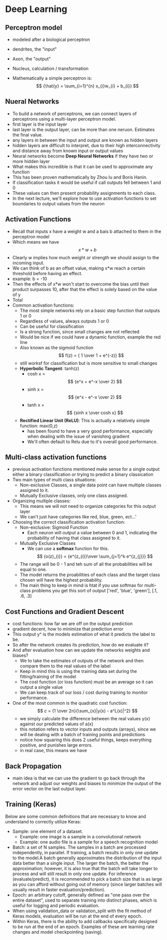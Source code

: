# Deep Learning

## Perceptron model

- modeled after a biological perceptron 
- dendrites, the "input" 
- Axon, the "output"
- Nucleus, calculation / transformation

- Mathematically a simple perceptron is:
$$ {\hat{y} = \sum_{i=1}^{n} x_{i}w_{i} + b_{i}} $$


## Nueral Networks
- To build a network of perceptrons, we can connect layers of perceptrons using a multi-layer perceptron model.
- first layer is the input layer
- last layer is the output layer, can be more than one neruon. Estimates the final value.
- any layers in between the input and output are known as hidden layers
- hidden layers are difficult to interpret, due to their high interconnectivity and distance away from known input or output values
- Neural networks become **Deep Neural Networks** if they have two or more hidden layer
- What makes this incredible is that it can be used to approximate any function
- This has been proven mathematically by Zhou lu and Boris Hanin.
- If classification tasks it would be useful if call outputs fell between 1 and 0
- These values can then present probability assignments to each class.
- In the next lecture, we'll explore how to use activation functions to set boundaries to output values from the neuron 

## Activation Functions
- Recall that inputs x have a weight w and a bais b attached to them in the perceptron model
- Which means we have $$ x*w + b $$
- Clearly w implies how much weight or strength we should assign to the incoming input. 
- We can think of b as an offset value, making x*w reach a certain threshold before having an effect. 
- example: b = -10
- Then the effects of x*w won't start to overcome the bias until their product surpasses 10, after that the effect is solely based on the value of y
- Total 
- Common activation functions:
    - The most simple networks rely on a basic step function that outputs 1 or 0
    - Regardless of values, always outputs 1 or 0
    - Can be useful for classification
    - Is a strong function, since small changes are not reflected
    - Would be nice if we could have a dynamic function, example the red line
    - Also known as the sigmoid function
    $$ f(z) = { 1 \over 1 + e^(-z)} $$
    - still worksf for classification but is more sensitive to small changes 
    - **Hyperbolic Tangent**: tanh(z)
        - cosh x = $$ {e^x + e^-x \over 2} $$
        - sinh x = $$ {e^x - e^-x \over 2} $$
        - tanh x = $$ {sinh x \over cosh x} $$
    - **Rectified Linear Unit (ReLU)**: This is actually a relatively simple function: max(0,z)
        - has been found to have a very good performance, especially when dealing with the issue of vanishing gradient
        - We'll often default to Relu due to it's overall good performance.

## Multi-class activation functions
- previous activation functions mentioned make sense for a single output either a binary classification or trying to predict a binary classication
- Two main types of multi class situations:
    - Non-exclusive Classes, a single data point can have multiple classes assigned to it. 
    - Mutually Exclusive classes, only one class assigned.
- Organizing multiple classes:
    - This means we will not need to organize categories for this output layer
    - We can't just have categories like red, blue, green, ect...'
- Choosing the correct classification activation function:
    - Non-exclusive: Sigmoid Function
        - Each neuron will output a value between 0 and 1, indicating the probability of having that class assigned to it. 
    - Mutually Exclusive Classes
        - We can use a **softmax** function for this.
    $$ {o(z)_{i}} = {e^{z_{i}}\over \sum_{j=1}^k e^{z_{j}}} $$
    - The range will be 0 - 1 and teh sum of all the probabilities will be equal to one.
    - The model returns the proabilities of each class and the target class chosen will have the highest probability. 
    - The main thing to keep in mind is htat if you use softmax for multi-class problems you get this sort of output ['red', 'blue', 'green'], [.1, .6, .3]

## Cost Functions and Gradient Descent 
- cost functions: how far we are off on the output prediction
- gradient decent, how to minimize that prediction error
- This output y^ is the models estimation of what it predicts the label to be.
- So after the network creates its prediction, how do we evaluate it?
- And after evaluation how can we update the networks weights and biases?
    - We to take the estimates of outputs of the network and then compare them to the real values of the label
    - Keep in mind this is using the training data set during the fitting/training of the model 
    - The cost function (or loss function) must be an average so it can output a single value
    - We can keep track of our loss / cost during training to monitor performance.
- One of the most common is the quadratic cost function:
    $$ c = {1 \over 2n}{\sum_{x}|y(x) - a^L(x)|^2} $$
    - we simply calculate the difference between the real values y(x) against our predicted values of a(x)
    - this notation refers to vector inputs and outputs (arrays), since we will be dealing with a batch of training points and predictions
    - notice how squaring this does 2 useful things, keeps everything positive, and punishes large errors.
    - in real case, this means we have 


## Back Propagation
- main idea is that we can use the gradient to go back through the network and adjust our weights and biases to minimize the output of the error vector on the last output layer. 

## Training (Keras)

Below are some common definitions that are necessary to know and understand to correctly utilize Keras:

* Sample: one element of a dataset.
    * Example: one image is a sample in a convolutional network
    * Example: one audio file is a sample for a speech recognition model
* Batch: a set of N samples. The samples in a batch are processed independently, in parallel. If training, a batch results in only one update to the model.A batch generally approximates the distribution of the input data better than a single input. The larger the batch, the better the approximation; however, it is also true that the batch will take longer to process and will still result in only one update. For inference (evaluate/predict), it is recommended to pick a batch size that is as large as you can afford without going out of memory (since larger batches will usually result in faster evaluation/prediction).
* Epoch: an arbitrary cutoff, generally defined as "one pass over the entire dataset", used to separate training into distinct phases, which is useful for logging and periodic evaluation.
* When using validation_data or validation_split with the fit method of Keras models, evaluation will be run at the end of every epoch.
* Within Keras, there is the ability to add callbacks specifically designed to be run at the end of an epoch. Examples of these are learning rate changes and model checkpointing (saving).
